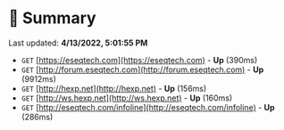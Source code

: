 # 📖 Summary
Last updated: **4/13/2022, 5:01:55 PM**

- `GET` [https://eseqtech.com](https://eseqtech.com) - **Up** (390ms)
- `GET` [http://forum.eseqtech.com](http://forum.eseqtech.com) - **Up** (9912ms)
- `GET` [http://hexp.net](http://hexp.net) - **Up** (156ms)
- `GET` [http://ws.hexp.net](http://ws.hexp.net) - **Up** (160ms)
- `GET` [http://eseqtech.com/infoline](http://eseqtech.com/infoline) - **Up** (286ms)
